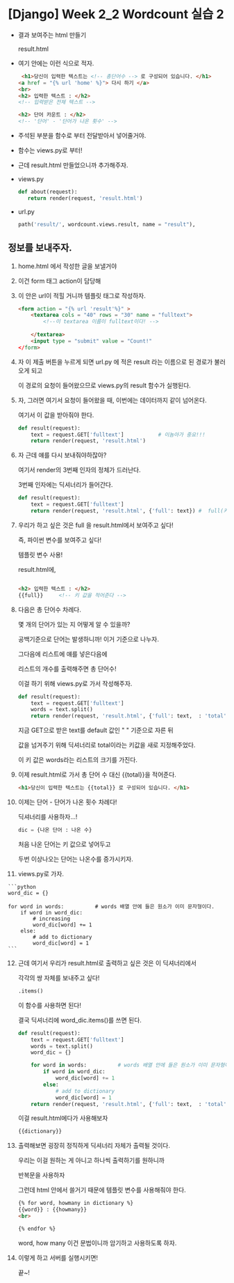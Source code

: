 # [Django] Week 2_2 Wordcount 실습 2

* 결과 보여주는 html 만들기

  result.html

* 여기 안에는 이런 식으로 적자.

   ```html
    <h1>당신이 입력한 텍스트는 <!-- 총단어수 --> 로 구성되어 있습니다. </h1> 
   <a href = "{% url 'home' %}"> 다시 하기 </a> 
   <br>
   <h2> 입력한 텍스트 : </h2>
   <!-- 입력받은 전체 텍스트 -->
   
   <h2> 단어 카운트 : </h2>
   <!-- '단어' - '단어가 나온 횟수' -->
   ```



 * 주석된 부분을 함수로 부터 전달받아서 넣어줄거야.

* 함수는 views.py로 부터!

* 근데 result.html 만들었으니까 추가해주자.

* views.py

  ```python
  def about(request):
     return render(request, 'result.html')
  ```


* url.py

  ```python
  path('result/', wordcount.views.result, name = "result"),
  ```







## 정보를 보내주자.

1. home.html 에서 작성한 글을 보낼거야

2. 이건 form 태그 action이 담당해

3. 이 안은 url이 적힐 거니까 템플릿 태그로 작성하자.

   ```html
   <form action = "{% url 'result'%}" >
       <textarea cols = "40" rows = "30" name = "fulltext"> 
           <!--이 textarea 이름이 fulltext이다! -->
       
       </textarea>
       <input type = "submit" value = "Count!"
   </form>
   ```

4. 자 이 제출 버튼을 누르게 되면 url.py 에 적은 result 라는 이름으로 된 경로가 불러오게 되고

   이 경로의 요청이 들어왔으므로 views.py의 result 함수가 실행된다.

5. 자, 그러면 여기서 요청이 들어왔을 때, 이번에는 데이터까지 같이 넘어온다.

   여기서 이 값을 받아줘야 한다.

   ```python
   def result(request):
       text = request.GET['fulltext']			# 이놈아가 중요!!!
       return render(request, 'result.html')
   
   ```

6. 자 근데 얘를 다시 보내줘야하잖아?

   여기서 render의 3번째 인자의 정체가 드러난다.

    3번째 인자에는 딕셔너리가 들어간다.

   ```python
   def result(request):
       text = request.GET['fulltext']			
       return render(request, 'result.html', {'full': text}) #  full(키) , text(값)
   
   ```

7. 우리가 하고 싶은 것은 full 을 result.html에서 보여주고 싶다!

   즉, 파이썬 변수를 보여주고 싶다!

   템플릿 변수 사용!

   result.html에,

   ```html
   
   <h2> 입력한 텍스트 : </h2>
   {{full}}		<!-- 키 값을 적어준다 -->
   
   ```

8. 다음은 총 단어수 차례다.

   몇 개의 단어가 있는 지 어떻게 알 수 있을까?

   공백기준으로 단어는 발생하니까! 이거 기준으로 나누자.

   그다음에 리스트에 얘를 넣은다음에

   리스트의 개수를 출력해주면 총 단어수!

   이걸 하기 위해 views.py로 가서 작성해주자.

   ```python
   def result(request):
       text = request.GET['fulltext']
       words = text.split()
       return render(request, 'result.html', {'full': text,  : 'total'' : len(words)}) 
   ```

   지금 GET으로 받은 text를 default 값인 " " 기준으로 자른 뒤

   값을 넘겨주기 위해 딕셔너리로 total이라는 키값을 새로 지정해주었다. 

   이 키 값은 words라는 리스트의 크기를 가진다.

9. 이제 result.html로 가서 총 단어 수 대신 {{total}}을 적어준다.

   ```html
   <h1>당신이 입력한 텍스트는 {{total}} 로 구성되어 있습니다. </h1>
   ```

10. 이제는 단어 - 단어가 나온 횟수 차례다!

    딕셔너리를 사용하자...!

    ```python
    dic = {나온 단어 : 나온 수}
    ```

    처음 나온 단어는 키 값으로 넣어두고

    두번 이상나오는 단어는 나온수를 증가시키자.

11.  views.py로 가자.

    ```python
    word_dic = {}
    
    for word in words: 			# words 배열 안에 들은 원소가 이미 문자형이다.
        if word in word_dic:
            # increasing
            word_dic[word] += 1
        else:
            # add to dictionary
            word_dic[word] = 1
    ```

12. 근데 여기서 우리가 result.html로 출력하고 싶은 것은 이 딕셔너리에서

    각각의 쌍 자체를 보내주고 싶다!

    ```python
    .items()
    ```

    이 함수를 사용하면 된다!

    결국 딕셔너리에 word_dic.items()를 쓰면 된다.

    ```python
    def result(request):
        text = request.GET['fulltext']
        words = text.split()
        word_dic = {}
    
    	for word in words: 			# words 배열 안에 들은 원소가 이미 문자형이다.
        	if word in word_dic:
            	word_dic[word] += 1
        	else:
            	# add to dictionary
            	word_dic[word] = 1
        return render(request, 'result.html', {'full': text,  : 'total'' : len(words), 'dictionary' : word_dic.items()}) 
    ```

    이걸 result.html에다가 사용해보자

    ```html
    {{dictionary}}
    ```



13. 출력해보면 굉장히 정직하게 딕셔너리 자체가 출력될 것이다.

    우리는 이걸 원하는 게 아니고 하나씩 출력하기를 원하니까 

    반복문을 사용하자

    그런데 html 안에서 쓸거기 때문에 템플릿 변수를 사용해줘야 한다.

    ```html
    {% for word, howmany in dictionary %}
    {{word}} : {{howmany}}
    <br>
    
    {% endfor %}
    ```

    word, how many 이건 문법이니까 암기하고 사용하도록 하자.

14. 이렇게 하고 서버를 실행시키면!

    끝~!